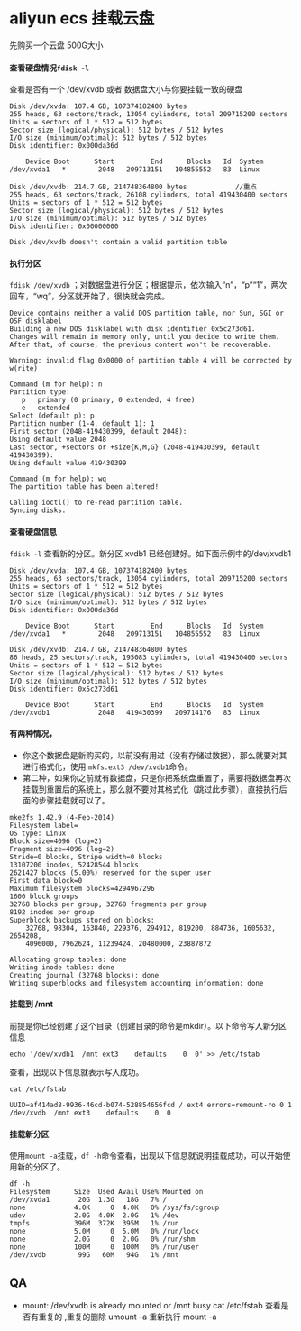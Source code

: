 # aliyun ecs 挂载云盘

先购买一个云盘 500G大小

####  查看硬盘情况`fdisk -l`
查看是否有一个 /dev/xvdb 或者 数据盘大小与你要挂载一致的硬盘

```
Disk /dev/xvda: 107.4 GB, 107374182400 bytes
255 heads, 63 sectors/track, 13054 cylinders, total 209715200 sectors
Units = sectors of 1 * 512 = 512 bytes
Sector size (logical/physical): 512 bytes / 512 bytes
I/O size (minimum/optimal): 512 bytes / 512 bytes
Disk identifier: 0x000da36d

    Device Boot      Start         End      Blocks   Id  System
/dev/xvda1   *        2048   209713151   104855552   83  Linux

Disk /dev/xvdb: 214.7 GB, 214748364800 bytes			//重点
255 heads, 63 sectors/track, 26108 cylinders, total 419430400 sectors
Units = sectors of 1 * 512 = 512 bytes
Sector size (logical/physical): 512 bytes / 512 bytes
I/O size (minimum/optimal): 512 bytes / 512 bytes
Disk identifier: 0x00000000

Disk /dev/xvdb doesn't contain a valid partition table

```

#### 执行分区

`fdisk /dev/xvdb` ；对数据盘进行分区；根据提示，依次输入“n”，“p”“1”，两次回车，“wq”，分区就开始了，很快就会完成。

```
Device contains neither a valid DOS partition table, nor Sun, SGI or OSF disklabel
Building a new DOS disklabel with disk identifier 0x5c273d61.
Changes will remain in memory only, until you decide to write them.
After that, of course, the previous content won't be recoverable.

Warning: invalid flag 0x0000 of partition table 4 will be corrected by w(rite)

Command (m for help): n
Partition type:
   p   primary (0 primary, 0 extended, 4 free)
   e   extended
Select (default p): p
Partition number (1-4, default 1): 1
First sector (2048-419430399, default 2048):
Using default value 2048
Last sector, +sectors or +size{K,M,G} (2048-419430399, default 419430399):
Using default value 419430399

Command (m for help): wq
The partition table has been altered!

Calling ioctl() to re-read partition table.
Syncing disks.
```


#### 查看硬盘信息

`fdisk -l`  查看新的分区。新分区 xvdb1 已经创建好。如下面示例中的/dev/xvdb1

```
Disk /dev/xvda: 107.4 GB, 107374182400 bytes
255 heads, 63 sectors/track, 13054 cylinders, total 209715200 sectors
Units = sectors of 1 * 512 = 512 bytes
Sector size (logical/physical): 512 bytes / 512 bytes
I/O size (minimum/optimal): 512 bytes / 512 bytes
Disk identifier: 0x000da36d

    Device Boot      Start         End      Blocks   Id  System
/dev/xvda1   *        2048   209713151   104855552   83  Linux

Disk /dev/xvdb: 214.7 GB, 214748364800 bytes
86 heads, 25 sectors/track, 195083 cylinders, total 419430400 sectors
Units = sectors of 1 * 512 = 512 bytes
Sector size (logical/physical): 512 bytes / 512 bytes
I/O size (minimum/optimal): 512 bytes / 512 bytes
Disk identifier: 0x5c273d61

    Device Boot      Start         End      Blocks   Id  System
/dev/xvdb1            2048   419430399   209714176   83  Linux
```

#### 有两种情况，

- 你这个数据盘是新购买的，以前没有用过（没有存储过数据），那么就要对其进行格式化，使用 `mkfs.ext3 /dev/xvdb1`命令。
- 第二种，如果你之前就有数据盘，只是你把系统盘重置了，需要将数据盘再次挂载到重置后的系统上，那么就不要对其格式化（跳过此步骤），直接执行后面的步骤挂载就可以了。

```
mke2fs 1.42.9 (4-Feb-2014)
Filesystem label=
OS type: Linux
Block size=4096 (log=2)
Fragment size=4096 (log=2)
Stride=0 blocks, Stripe width=0 blocks
13107200 inodes, 52428544 blocks
2621427 blocks (5.00%) reserved for the super user
First data block=0
Maximum filesystem blocks=4294967296
1600 block groups
32768 blocks per group, 32768 fragments per group
8192 inodes per group
Superblock backups stored on blocks:
	32768, 98304, 163840, 229376, 294912, 819200, 884736, 1605632, 2654208,
	4096000, 7962624, 11239424, 20480000, 23887872

Allocating group tables: done
Writing inode tables: done
Creating journal (32768 blocks): done
Writing superblocks and filesystem accounting information: done
```	

#### 挂载到 /mnt 

前提是你已经创建了这个目录（创建目录的命令是mkdir）。以下命令写入新分区信息

```
echo '/dev/xvdb1  /mnt ext3    defaults    0  0' >> /etc/fstab
```

查看，出现以下信息就表示写入成功。

```
cat /etc/fstab

UUID=af414ad8-9936-46cd-b074-528854656fcd / ext4 errors=remount-ro 0 1
/dev/xvdb  /mnt ext3    defaults    0  0
```

#### 挂载新分区

使用`mount -a`挂载，`df -h`命令查看，出现以下信息就说明挂载成功，可以开始使用新的分区了。

```
df -h
Filesystem      Size  Used Avail Use% Mounted on
/dev/xvda1       20G  1.3G   18G   7% /
none            4.0K     0  4.0K   0% /sys/fs/cgroup
udev            2.0G  4.0K  2.0G   1% /dev
tmpfs           396M  372K  395M   1% /run
none            5.0M     0  5.0M   0% /run/lock
none            2.0G     0  2.0G   0% /run/shm
none            100M     0  100M   0% /run/user
/dev/xvdb        99G   60M   94G   1% /mnt
```


## QA

- mount: /dev/xvdb is already mounted or /mnt busy
cat /etc/fstab  查看是否有重复的 ,重复的删除
umount -a 
重新执行 mount -a


